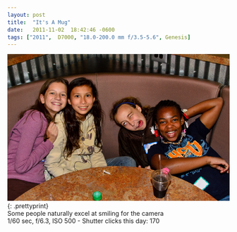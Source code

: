 ```yaml
---
layout: post
title:  "It's A Mug"
date:   2011-11-02  18:42:46 -0600
tags: ["2011",  D7000, "18.0-200.0 mm f/3.5-5.6", Genesis]
---
```

![:title](/images/2011/2011_1102_D7K2718.jpg)
{: .prettyprint}  
Some people naturally excel at smiling for the camera  
1/60 sec, f/6.3, ISO 500 - Shutter clicks this day: 170